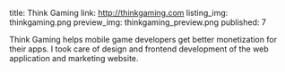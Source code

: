 title: Think Gaming
link: http://thinkgaming.com
listing_img: thinkgaming.png
preview_img: thinkgaming_preview.png
published: 7

Think Gaming helps mobile game developers get better monetization for their apps. I took care of design and frontend development of the web application and marketing website.
